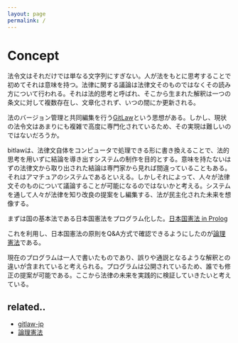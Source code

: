```yaml
---
layout: page
permalink: /
---
```


# Concept
法令文はそれだけでは単なる文字列にすぎない。人が法をもとに思考することで初めてそれは意味を持つ。法律に関する議論は法律文そのものではなくその読み方について行われる。それは法的思考と呼ばれ、そこから生まれた解釈は一つの条文に対して複数存在し、文章化されず、いつの間にか更新される。

法のバージョン管理と共同編集を行う[GitLaw](http://gitlaw-jp.github.io)という思想がある。しかし、現状の法令文はあまりにも複雑で高度に専門化されているため、その実現は難しいのではないだろうか。

bitlawは、法律文自体をコンピュータで処理できる形に書き換えることで、法的思考を用いずに結論を導き出すシステムの制作を目的とする。意味を持たないはずの法律文から取り出された結論は専門家から見れば間違っていることもある。それはアマチュアのシステムであるといえる。しかしそれによって、人々が法律文そのものについて議論することが可能になるのではないかと考える。システムを通して人々が法律を知り改良の提案をし編集する、法が民主化された未来を想像する。

まずは国の基本法である日本国憲法をプログラム化した。[日本国憲法 in Prolog](https://github.com/bitlaw-jp/the-constitution-of-japan)

これを利用し、日本国憲法の原則をQ&A方式で確認できるようにしたのが[論理憲法](http://bitlaw-jp.github.io/logicon-system)である。

現在のプログラムは一人で書いたものであり、誤りや通説となるような解釈との違いが含まれていると考えられる。プログラムは公開されているため、誰でも修正の提案が可能である。ここから法律の未来を実践的に検証していきたいと考えている。

## related..
* [gitlaw-jp](http://gitlaw-jp.github.io)
* [論理憲法](http://bitlaw-jp.github.io/logicon-system)
